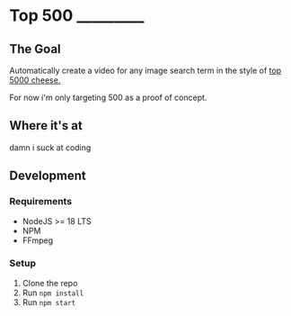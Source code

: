 # Top 500 _________

## The Goal
Automatically create a video for any image search term in the style of [top 5000 cheese.](https://youtu.be/N1GKJwmG5Aw)

For now i'm only targeting 500 as a proof of concept.

## Where it's at
damn i suck at coding

## Development
### Requirements
- NodeJS >= 18 LTS
- NPM
- FFmpeg

### Setup
1. Clone the repo
2. Run `npm install`
3. Run `npm start`
